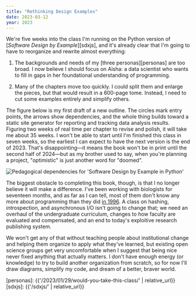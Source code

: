 ```yaml
---
title: "Rethinking Design Examples"
date: 2023-03-12
year: 2023
---
```


We're five weeks into the class I'm running on
the Python version of [*Software Design by Example*][sdxjs],
and it's already clear that I'm going to have to reorganize and rewrite almost everything:

1.  The backgrounds and needs of my [three personas][personas] are too broad.
    I now believe I should focus on Aïsha:
    a data scientist who wants to fill in gaps in her foundational understanding of programming.

2.  Many of the chapters move too quickly.
    I could split them and enlarge the pieces,
    but that would result in a 600-page tome.
    Instead,
    I need to cut some examples entirely and simplify others.

The figure below is my first draft of a new outline.
The circles mark entry points,
the arrows show dependencies,
and the whole thing builds toward a static site generator
for reporting and tracking data analysis results.
Figuring two weeks of real time per chapter to revise and polish,
it will take me about 35 weeks.
I won't be able to start until I'm finished this class in seven weeks,
so the earliest I can expect to have the next version is the end of 2023.
That's disappointing—it means the book won't be in print until the second half of 2024—but
as my brother used to say,
when you're planning a project,
"optimistic" is just another word for "doomed".

<div class="center">
  <img
  src="{{'/files/2023/design-examples.svg' | relative_url}}"
  alt="Pedagogical dependencies for 'Software Design by Example in Python'">
</div>

The biggest obstacle to completing this book, though,
is that I no longer believe it will make a difference.
I've been working with biologists for seventeen months,
and as far as I can tell,
most of them don't know any more about programming than they did [in 1996][ieee-what].
A class on hashing, introspection, and asynchronous I/O isn't going to change that;
we need an overhaul of the undergraduate curriculum,
changes to how faculty are evaluated and compensated,
and an end to today's exploitive research publishing system.

We won't get any of that without teaching people about institutional change
and helping them organize to apply what they've learned,
but existing open science groups get very uncomfortable when I suggest that
being nice never fixed anything that actually matters.
I don't have enough energy (or knowledge) to try to build another organization from scratch,
so for now I'll draw diagrams,
simplify my code,
and dream of a better, braver world.

[ieee-what]: https://doi.org/10.1109/99.503313
[personas]: {{'/2023/01/29/would-you-take-this-class/' | relative_url}}
[sdxjs]: {{'/sdxjs/' | relative_url}}
